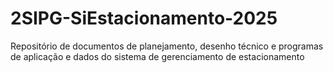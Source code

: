 # 2SIPG-SiEstacionamento-2025
Repositório de documentos de planejamento, desenho técnico e programas de aplicação e dados do sistema de gerenciamento de estacionamento
